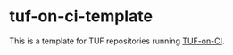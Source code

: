 # tuf-on-ci-template

This is a template for TUF repositories running [TUF-on-CI](https://github.com/theupdateframework/tuf-on-ci).
